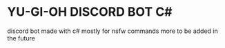 # YU-GI-OH DISCORD BOT C#
discord bot made with c#
mostly for nsfw commands
more to be added in the future
